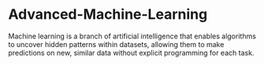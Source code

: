 # Advanced-Machine-Learning
Machine learning is a branch of artificial intelligence that enables algorithms to uncover hidden patterns within datasets, allowing them to make predictions on new, similar data without explicit programming for each task.
